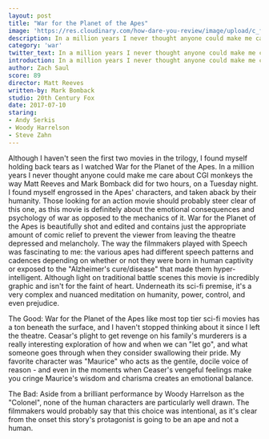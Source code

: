 ```yaml
---
layout: post
title: "War for the Planet of the Apes"
image: 'https://res.cloudinary.com/how-dare-you-review/image/upload/c_fill,h_399,w_760/v1529864006/planet-of-the-apes.jpg'
description: In a million years I never thought anyone could make me care about CGI monkeys the way Matt Reeves and Mark Bomback did for two hours.
category: 'war'
twitter_text: In a million years I never thought anyone could make me care about CGI monkeys the way Matt Reeves and Mark Bomback did for two hours.
introduction: In a million years I never thought anyone could make me care about CGI monkeys the way Matt Reeves and Mark Bomback did for two hours.
author: Zach Saul
score: 89
director: Matt Reeves
written-by: Mark Bomback
studio: 20th Century Fox
date: 2017-07-10
staring: 
- Andy Serkis
- Woody Harrelson
- Steve Zahn
---
```


Although I haven't seen the first two movies in the trilogy, I found myself holding back tears as I watched War for the Planet of the Apes. In a million years I never thought anyone could make me care about CGI monkeys the way Matt Reeves and Mark Bomback did for two hours, on a Tuesday night. I found myself engrossed in the Apes' characters, and taken aback by their humanity. Those looking for an action movie should probably steer clear of this one, as this movie is definitely about the emotional consequences and psychology of war as opposed to the mechanics of it. War for the Planet of the Apes is beautifully shot and edited and contains just the appropriate amount of comic relief to prevent the viewer from leaving the theatre depressed and melancholy. The way the filmmakers played with Speech was fascinating to me: the various apes had different speech patterns and cadences depending on whether or not they were born in human captivity or exposed to the "Alzheimer's cure/disease" that made them hyper-intelligent. Although light on traditional battle scenes this movie is incredibly graphic and isn't for the faint of heart. Underneath its sci-fi premise, it's a very complex and nuanced meditation on humanity, power, control, and even prejudice.

The Good: War for the Planet of the Apes like most top tier sci-fi movies has a ton beneath the surface, and I haven't stopped thinking about it since I left the theatre. Ceasar's plight to get revenge on his family's murderers is a really interesting exploration of how and when we can "let go", and what someone goes through when they consider swallowing their pride. My favorite character was "Maurice" who acts as the gentile, docile voice of reason - and even in the moments when Ceaser's vengeful feelings make you cringe Maurice's wisdom and charisma creates an emotional balance.

The Bad: Aside from a brilliant performance by Woody Harrelson as the "Colonel", none of the human characters are particularly well drawn. The filmmakers would probably say that this choice was intentional, as it's clear from the onset this story's protagonist is going to be an ape and not a human.